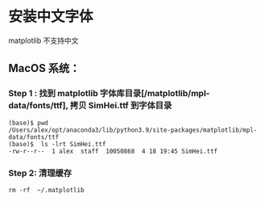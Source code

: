 # 安装中文字体

matplotlib 不支持中文

## MacOS 系统： 

### Step 1 : 找到 matplotlib 字体库目录[/matplotlib/mpl-data/fonts/ttf], 拷贝 SimHei.ttf 到字体目录 
```shell
(base)$ pwd
/Users/alex/opt/anaconda3/lib/python3.9/site-packages/matplotlib/mpl-data/fonts/ttf
(base)$  ls -lrt SimHei.ttf
-rw-r--r--  1 alex  staff  10050868  4 18 19:45 SimHei.ttf
```

### Step 2: 清理缓存
```shell
rm -rf  ~/.matplotlib
```
